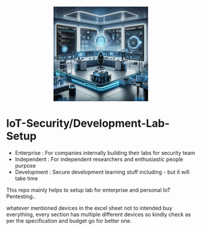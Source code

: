 <p align="center">
  <img src="iot-lab-setup.png" alt="IoT Lab Setup" width="50%">
</p>

# IoT-Security/Development-Lab-Setup
- Enterprise  : For companies internally building their labs for security team
- Independent : For independent researchers and enthusiastic people purpose 
- Development : Secure development learning stuff including - but it will take time



This repo mainly helps to setup lab for enterprise and personal IoT Pentesting..

whatever mentioned devices in the excel sheet not to intended buy everything,  every section has multiple different devices so kindly check as per the specification and budget go for better one.
